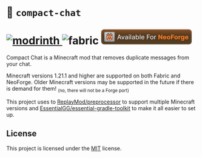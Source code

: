 <h1>
💬 <code>compact-chat</code>
<p></p>
<div>
    <a href="https://modrinth.com/mod/compact-chat">
        <img alt="modrinth" height="40" src="https://cdn.jsdelivr.net/npm/@intergrav/devins-badges@3/assets/compact/available/modrinth_vector.svg">
    </a>
    <img alt="fabric" height="40" src="https://cdn.jsdelivr.net/npm/@intergrav/devins-badges@3/assets/compact/supported/fabric_vector.svg">
    <img alt="fabric" height="40" src="https://raw.githubusercontent.com/Hyperbole-Devs/vectors/8494ec1ac495cfb481dc7e458356325510933eb0/assets/compact/supported/neoforge_vector.svg">
</div>
</h1>

Compact Chat is a Minecraft mod that removes duplicate messages from your chat.

Minecraft versions 1.21.1 and higher are supported on both Fabric and NeoForge. Older Minecraft versions may be
supported in the future if there is demand for them! <sub>(no, there will not be a Forge
port)</sb>

This project uses to [ReplayMod/preprocessor](https://github.com/ReplayMod/preprocessor/) to support multiple Minecraft
versions and [EssentialGG/essential-gradle-toolkit](https://github.com/essentialgg/essential-gradle-toolkit) to make it
all easier to set up.

## License

This project is licensed under the [MIT](./LICENSE) license.

